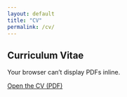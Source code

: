 ```yaml
---
layout: default
title: "CV"
permalink: /cv/
---
```


<div class="cv-container"> 
  <h2>Curriculum Vitae</h2> 

  <object data="/files/PrajwalKA_CV.pdf" type="application/pdf" class="cv-embed" aria-label="CV PDF"> 

  <p>Your browser can’t display PDFs inline.</p> 
  <a class="cv-download" href="/files/PrajwalKA_CV.pdf" target="_blank" rel="noopener">Open the CV (PDF)
  </a> 
  </object> 
</div>
